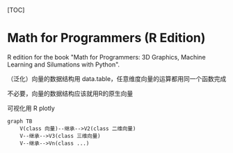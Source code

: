[TOC]

# Math for Programmers (R Edition)

R edition for the book "Math for Programmers: 3D Graphics, Machine Learning and Silumations with Python".

（泛化）向量的数据结构用 data.table，任意维度向量的运算都用同一个函数完成

不必要，向量的数据结构应该就用R的原生向量



可视化用 R plotly



```mermaid
graph TB
	V(class 向量)--继承-->V2(class 二维向量)
	V--继承-->V3(class 三维向量)
	V--继承-->Vn(class ...)
```

